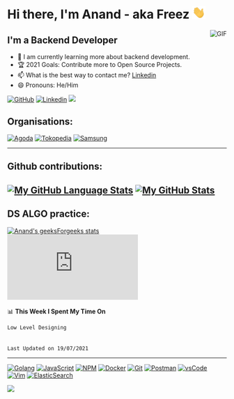 # Hi there, I'm Anand - aka Freez <img width="30px" src="https://github.com/SatYu26/SatYu26/raw/master/Assets/Hi.gif" />

<img align="right" alt="GIF" height="160px" src="https://octodex.github.com/images/daftpunktocat-guy.gif" />

## I'm a Backend Developer

- 🌱 I am currently learning more about backend development.
- 🏆 2021 Goals: Contribute more to Open Source Projects.
- 📫 What is the best way to contact me? [Linkedin](https://www.linkedin.com/in/anandsharmak/)
- 😄 Pronouns: He/Him

[![GitHub](https://img.shields.io/badge/Github-100000?style=for-the-badge&logo=github&logoColor=white)](https://github.com/Anandsharmak)
[![Linkedin](https://img.shields.io/badge/Linkedin-0077B5?style=for-the-badge&logo=linkedin&logoColor=white)](https://www.linkedin.com/in/anandsharmak/)
![](https://visitor-badge.laobi.icu/badge?page_id=Anandsharmak.Anandsharmak)

## Organisations:
[![Agoda](https://media-exp1.licdn.com/dms/image/C4D0BAQGBa_7QNZNwpw/company-logo_200_200/0/1656643826125?e=1669852800&v=beta&t=PVC0LCoGFIk7o-PQYDhfA21XKfzWQ5v7-oXyK0An8OU)](https://www.linkedin.com/company/agoda/mycompany/)
[![Tokopedia](https://media-exp1.licdn.com/dms/image/C560BAQFMBlhfxZjCFg/company-logo_200_200/0/1615804646493?e=1669852800&v=beta&t=0Ovb6pVzBfxeuAeHL0CJG4pFWrgwgYkD_9cvnkgX9HU)](https://www.linkedin.com/company/pt--tokopedia/)
[![Samsung](https://media-exp1.licdn.com/dms/image/C560BAQHlLsokW0BMqw/company-logo_200_200/0/1660813210611?e=1669852800&v=beta&t=aV6b61nc0G_L8HRckBo2vhhAzx8H_45Lkc0ijojvI8g)](https://www.linkedin.com/company/samsung-electronics?originalSubdomain=in)

---
## Github contributions:
[![My GitHub Language Stats](https://github-readme-stats.vercel.app/api/top-langs/?username=Anandsharmak&langs_count=5&theme=tokyonight)]()
[![My GitHub Stats](https://github-readme-stats.vercel.app/api/?username=Anandsharmak&count_private=true&theme=tokyonight&showicons=true)]()
---

## DS ALGO practice:
[![Anand's geeksForgeeks stats](https://geeks-for-geeks-stats-api-napiyo.vercel.app/?userName=anand26041997)](https://auth.geeksforgeeks.org/user/anand26041997)
[![Anand's geeksForgeeks stats](https://anandsharmak.github.io/HackerEarthGithubProfile/frontend.html)](https://www.hackerearth.com/@anand2604)

📊 **This Week I Spent My Time On** 

```text
Low Level Designing


Last Updated on 19/07/2021
```
<!--END_SECTION:waka-->


---


[![Golang](https://img.shields.io/badge/Go-00ADD8?style=for-the-badge&logo=go&logoColor=white)]()
[![JavaScript](https://img.shields.io/badge/JavaScript-F7DF1E?style=for-the-badge&logo=javascript&logoColor=black)]()
[![NPM](https://img.shields.io/badge/NPM-CB3837?style=for-the-badge&logo=npm&logoColor=white)]()
[![Docker](https://img.shields.io/badge/Docker-2CA5E0?style=for-the-badge&logo=docker&logoColor=white)]()
[![Git](https://img.shields.io/badge/Git-F05032?style=for-the-badge&logo=git&logoColor=white)]()
[![Postman](https://img.shields.io/badge/Postman-FF6C37?style=for-the-badge&logo=Postman&logoColor=white)]()
[![vsCode](https://img.shields.io/badge/vsCode-0078D4?style=for-the-badge&logo=visual%20studio%20code&logoColor=white)]()
[![Vim](https://img.shields.io/badge/Vim-%2311AB00.svg?&style=for-the-badge&logo=vim&logoColor=white)]()
[![ElasticSearch]()]()

<img src="https://imgur.com/rilHVxA.png"/> 
